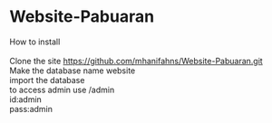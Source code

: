 # Website-Pabuaran

How to install 
<br>
<br>
Clone the site https://github.com/mhanifahns/Website-Pabuaran.git
<br>
Make the database name website
<br>
import the database
<br>
to access admin use /admin
<br>
id:admin
<br>
pass:admin
